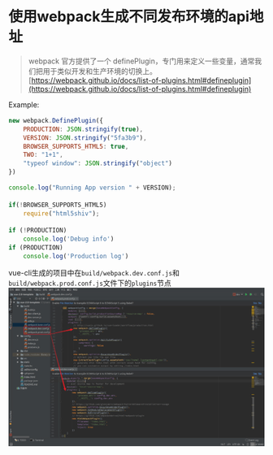 # 使用webpack生成不同发布环境的api地址
> webpack 官方提供了一个 definePlugin，专门用来定义一些变量，通常我们把用于类似开发和生产环境的切换上。
> [https://webpack.github.io/docs/list-of-plugins.html#defineplugin](https://webpack.github.io/docs/list-of-plugins.html#defineplugin)

Example:
```js
new webpack.DefinePlugin({
    PRODUCTION: JSON.stringify(true),
    VERSION: JSON.stringify("5fa3b9"),
    BROWSER_SUPPORTS_HTML5: true,
    TWO: "1+1",
    "typeof window": JSON.stringify("object")
})
```
```js
console.log("Running App version " + VERSION);

if(!BROWSER_SUPPORTS_HTML5) 
    require("html5shiv");

if (!PRODUCTION)
    console.log('Debug info')
if (PRODUCTION)
    console.log('Production log')
```

vue-cli生成的项目中在`build/webpack.dev.conf.js`和`build/webpack.prod.conf.js`文件下的`plugins`节点
![](./_image/2016-12-01-09-03-08.jpg)
